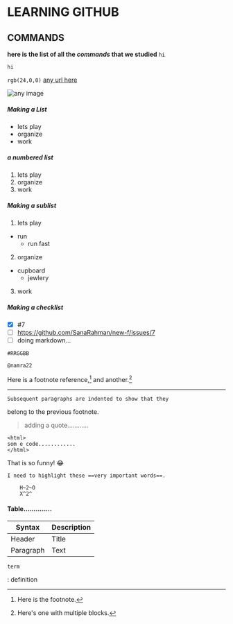 # LEARNING GITHUB
 
## COMMANDS
**here is the list of all the _commands_ that we studied**
`hi`
```
hi
```
`rgb(24,0,0)`
[any url here](file:///C:/new%20f/README.md)

![any image](https://myoctocat.com/assets/images/base-octocat.svg)

##### Making a List
- lets play
- organize
- work

##### a numbered list
1. lets play
2. organize
3. work

##### Making a sublist
1. lets play
 - run
   - run fast

2. organize
 - cupboard
   - jewlery
3. work

##### Making a checklist
- [x] #7
- [ ] https://github.com/SanaRahman/new-f/issues/7
- [ ] doing markdown...

`#RRGGBB`

`@namra22`

Here is a footnote reference,[^1] and another.[^longnote]

[^1]: Here is the footnote.

[^longnote]: Here's one with multiple blocks.

---

    Subsequent paragraphs are indented to show that they
belong to the previous footnote.

>adding a quote............

```
<html>
som e code............
</html>
````

That is so funny! :joy:

	I need to highlight these ==very important words==.

    	H~2~O
        X^2^

#### Table..............

| Syntax | Description |
| ----------- | ----------- |
| Header | Title |
| Paragraph | Text |

	term
: definition

